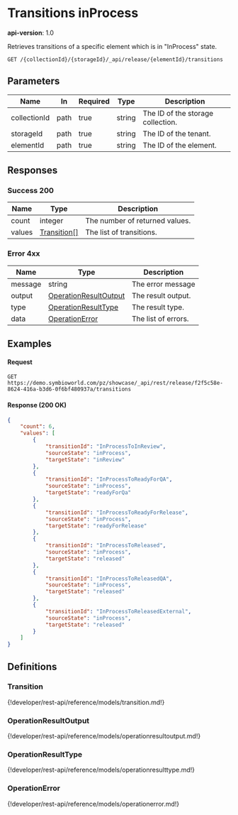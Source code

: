 # Transitions inProcess

**api-version**: 1.0

Retrieves transitions of a specific element which is in "InProcess" state.

```
GET /{collectionId}/{storageId}/_api/release/{elementId}/transitions
```

## Parameters

| Name | In | Required | Type | Description |
|---|---|---|---|---|
| collectionId | path | true | string | The ID of the storage collection. |
| storageId | path | true | string | The ID of the tenant. |
| elementId | path | true | string | The ID of the element. |

## Responses

### Success 200

| Name | Type | Description |
|---|---|---|
| count | integer | The number of returned values. |
| values | [Transition[]](#transition) | The list of transitions. |

### Error 4xx

| Name | Type | Description |
|---|---|---|
| message | string | The error message |
| output | [OperationResultOutput](#operationresultoutput) | The result output. |
| type | [OperationResultType](#operationresulttype) | The result type. |
| data | [OperationError](#operationerror) | The list of errors. |

## Examples

#### Request
```
GET https://demo.symbioworld.com/pz/showcase/_api/rest/release/f2f5c58e-8624-416a-b3d6-0f6bf480937a/transitions
```

#### Response (200 OK)
```json
{
    "count": 6,
    "values": [
        {
            "transitionId": "InProcessToInReview",
            "sourceState": "inProcess",
            "targetState": "inReview"
        },
        {
            "transitionId": "InProcessToReadyForQA",
            "sourceState": "inProcess",
            "targetState": "readyForQa"
        },
        {
            "transitionId": "InProcessToReadyForRelease",
            "sourceState": "inProcess",
            "targetState": "readyForRelease"
        },
        {
            "transitionId": "InProcessToReleased",
            "sourceState": "inProcess",
            "targetState": "released"
        },
        {
            "transitionId": "InProcessToReleasedQA",
            "sourceState": "inProcess",
            "targetState": "released"
        },
        {
            "transitionId": "InProcessToReleasedExternal",
            "sourceState": "inProcess",
            "targetState": "released"
        }
    ]
}
```

## Definitions

### Transition
{!developer/rest-api/reference/models/transition.md!}

### OperationResultOutput
{!developer/rest-api/reference/models/operationresultoutput.md!}

### OperationResultType
{!developer/rest-api/reference/models/operationresulttype.md!}

### OperationError
{!developer/rest-api/reference/models/operationerror.md!}
